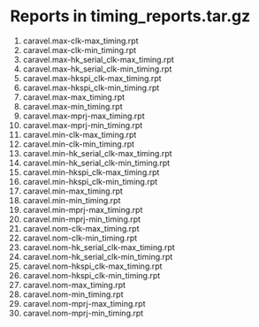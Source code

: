 # Reports in timing_reports.tar.gz
1. caravel.max-clk-max_timing.rpt
2. caravel.max-clk-min_timing.rpt
3. caravel.max-hk_serial_clk-max_timing.rpt
4. caravel.max-hk_serial_clk-min_timing.rpt
5. caravel.max-hkspi_clk-max_timing.rpt
6. caravel.max-hkspi_clk-min_timing.rpt
7. caravel.max-max_timing.rpt
8. caravel.max-min_timing.rpt
9. caravel.max-mprj-max_timing.rpt
10. caravel.max-mprj-min_timing.rpt
11. caravel.min-clk-max_timing.rpt
12. caravel.min-clk-min_timing.rpt
13. caravel.min-hk_serial_clk-max_timing.rpt
14. caravel.min-hk_serial_clk-min_timing.rpt
15. caravel.min-hkspi_clk-max_timing.rpt
16. caravel.min-hkspi_clk-min_timing.rpt
17. caravel.min-max_timing.rpt
18. caravel.min-min_timing.rpt
19. caravel.min-mprj-max_timing.rpt
20. caravel.min-mprj-min_timing.rpt
21. caravel.nom-clk-max_timing.rpt
22. caravel.nom-clk-min_timing.rpt
23. caravel.nom-hk_serial_clk-max_timing.rpt
24. caravel.nom-hk_serial_clk-min_timing.rpt
25. caravel.nom-hkspi_clk-max_timing.rpt
26. caravel.nom-hkspi_clk-min_timing.rpt
27. caravel.nom-max_timing.rpt
28. caravel.nom-min_timing.rpt
29. caravel.nom-mprj-max_timing.rpt
30. caravel.nom-mprj-min_timing.rpt
